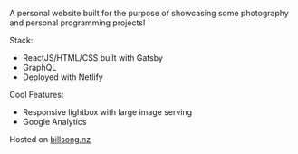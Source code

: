 A personal website built for the purpose of showcasing some photography and personal programming projects!

Stack:          
* ReactJS/HTML/CSS built with Gatsby  
* GraphQL  
* Deployed with Netlify

Cool Features:  
* Responsive lightbox with large image serving  
* Google Analytics

Hosted on [billsong.nz](billsong.nz)
